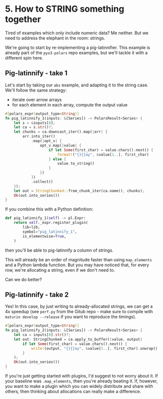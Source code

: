 # 5. How to STRING something together

Tired of examples which only include numeric data? Me neither.
But we need to address the elephant in the room: strings.

We're going to start by re-implementing a pig-latinnifier.
This example is already part of the `pyo3-polars` repo examples,
but we'll tackle it with a different spin here.

## Pig-latinnify - take 1

Let's start by taking our `abs` example, and adapting it to the
string case. We'll follow the same strategy:

- iterate over arrow arrays
- for each element in each array, compute the output value

```Rust
#[polars_expr(output_type=String)]
fn pig_latinnify_1(inputs: &[Series]) -> PolarsResult<Series> {
    let s = &inputs[0];
    let ca = s.str()?;
    let chunks = ca.downcast_iter().map(|arr| {
        arr.into_iter()
            .map(|opt_v| {
                opt_v.map(|value| {
                    if let Some(first_char) = value.chars().next() {
                        format!("{}{}ay", &value[1..], first_char)
                    } else {
                        value.to_string()
                    }
                })
            })
            .collect()
    });
    let out = StringChunked::from_chunk_iter(ca.name(), chunks);
    Ok(out.into_series())
}
```

If you combine this with a Python definition:

```python
def pig_latinnify_1(self) -> pl.Expr:
    return self._expr.register_plugin(
        lib=lib,
        symbol="pig_latinnify_1",
        is_elementwise=True,
    )
```
then you'll be able to pig-latinnify a column of strings.

This will already be an order of magnitude faster than using `map_elements` and
a Python lambda function. But you may have noticed that, for every row, we're
allocating a string, even if we don't need to.

Can we do better?

## Pig-latinnify - take 2

Yes! In this case, by just writing to already-allocated strings, we can get
a 4x speedup (see `perf.py` from the Gitub repo - make sure to compile with
`maturin develop --release` if you want to reproduce the timings).

```Rust
#[polars_expr(output_type=String)]
fn pig_latinnify_2(inputs: &[Series]) -> PolarsResult<Series> {
    let ca = inputs[0].str()?;
    let out: StringChunked = ca.apply_to_buffer(|value, output|
        if let Some(first_char) = value.chars().next() {
            write!(output, "{}{}ay", &value[1..], first_char).unwrap()
        }
    );
    Ok(out.into_series())
}
```

If you're just getting started with plugins, I'd suggest to not worry about it.
If your baseline was `.map_elements`, then you're already beating it. If, however,
you want to make a plugin which you can widely distribute and share with others,
then thinking about allocations can really make a difference.
